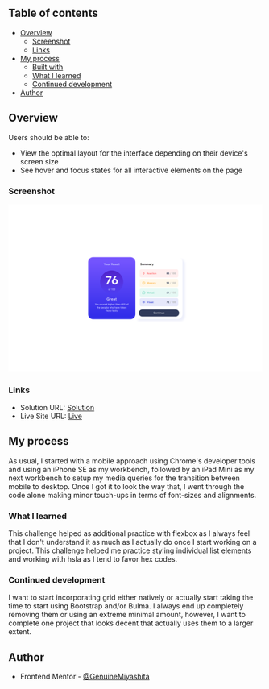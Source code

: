 ## Table of contents

- [Overview](#overview)
  - [Screenshot](#screenshot)
  - [Links](#links)
- [My process](#my-process)
  - [Built with](#built-with)
  - [What I learned](#what-i-learned)
  - [Continued development](#continued-development)
- [Author](#author)

## Overview

Users should be able to:

- View the optimal layout for the interface depending on their device's screen size
- See hover and focus states for all interactive elements on the page

### Screenshot

![](./assets/images/Final.png)

### Links

- Solution URL: [Solution](https://www.frontendmentor.io/solutions/results-summary-component-6zpPHXUzZa)
- Live Site URL: [Live](https://genuinemiyashita.github.io/results-summary-component-main/)

## My process

As usual, I started with a mobile approach using Chrome's developer tools and using an iPhone SE as my workbench, followed by an iPad Mini as my next workbench to setup my media queries for the transition between mobile to desktop. Once I got it to look the way that, I went through the code alone making minor touch-ups in terms of font-sizes and alignments.

### What I learned

This challenge helped as additional practice with flexbox as I always feel that I don't understand it as much as I actually do once I start working on a project. This challenge helped me practice styling individual list elements and working with hsla as I tend to favor hex codes.

### Continued development

I want to start incorporating grid either natively or actually start taking the time to start using Bootstrap and/or Bulma. I always end up completely removing them or using an extreme minimal amount, however, I want to complete one project that looks decent that actually uses them to a larger extent.

## Author

- Frontend Mentor - [@GenuineMiyashita](https://www.frontendmentor.io/profile/GenuineMiyashita)
